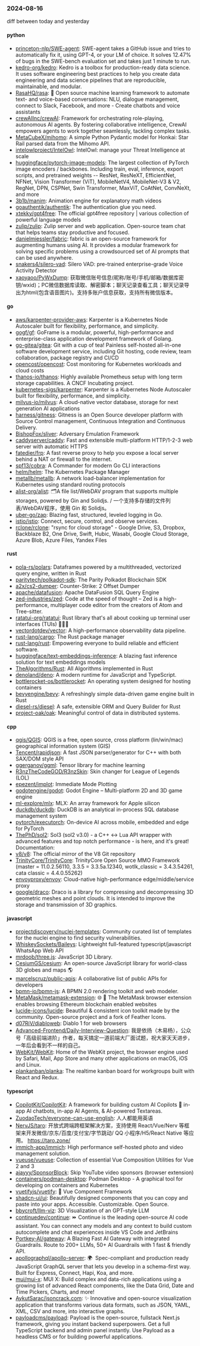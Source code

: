 ### 2024-08-16
diff between today and yesterday

#### python
* [princeton-nlp/SWE-agent](https://github.com/princeton-nlp/SWE-agent): SWE-agent takes a GitHub issue and tries to automatically fix it, using GPT-4, or your LM of choice. It solves 12.47% of bugs in the SWE-bench evaluation set and takes just 1 minute to run.
* [kedro-org/kedro](https://github.com/kedro-org/kedro): Kedro is a toolbox for production-ready data science. It uses software engineering best practices to help you create data engineering and data science pipelines that are reproducible, maintainable, and modular.
* [RasaHQ/rasa](https://github.com/RasaHQ/rasa): 💬 Open source machine learning framework to automate text- and voice-based conversations: NLU, dialogue management, connect to Slack, Facebook, and more - Create chatbots and voice assistants
* [crewAIInc/crewAI](https://github.com/crewAIInc/crewAI): Framework for orchestrating role-playing, autonomous AI agents. By fostering collaborative intelligence, CrewAI empowers agents to work together seamlessly, tackling complex tasks.
* [MetaCubeX/mihomo](https://github.com/MetaCubeX/mihomo): A simple Python Pydantic model for Honkai: Star Rail parsed data from the Mihomo API.
* [intelowlproject/IntelOwl](https://github.com/intelowlproject/IntelOwl): IntelOwl: manage your Threat Intelligence at scale
* [huggingface/pytorch-image-models](https://github.com/huggingface/pytorch-image-models): The largest collection of PyTorch image encoders / backbones. Including train, eval, inference, export scripts, and pretrained weights -- ResNet, ResNeXT, EfficientNet, NFNet, Vision Transformer (ViT), MobileNetV4, MobileNet-V3 & V2, RegNet, DPN, CSPNet, Swin Transformer, MaxViT, CoAtNet, ConvNeXt, and more
* [3b1b/manim](https://github.com/3b1b/manim): Animation engine for explanatory math videos
* [goauthentik/authentik](https://github.com/goauthentik/authentik): The authentication glue you need.
* [xtekky/gpt4free](https://github.com/xtekky/gpt4free): The official gpt4free repository | various collection of powerful language models
* [zulip/zulip](https://github.com/zulip/zulip): Zulip server and web application. Open-source team chat that helps teams stay productive and focused.
* [danielmiessler/fabric](https://github.com/danielmiessler/fabric): fabric is an open-source framework for augmenting humans using AI. It provides a modular framework for solving specific problems using a crowdsourced set of AI prompts that can be used anywhere.
* [snakers4/silero-vad](https://github.com/snakers4/silero-vad): Silero VAD: pre-trained enterprise-grade Voice Activity Detector
* [xaoyaoo/PyWxDump](https://github.com/xaoyaoo/PyWxDump): 获取微信账号信息(昵称/账号/手机/邮箱/数据库密钥/wxid)；PC微信数据库读取、解密脚本；聊天记录查看工具；聊天记录导出为html(包含语音图片)。支持多账户信息获取，支持所有微信版本。

#### go
* [aws/karpenter-provider-aws](https://github.com/aws/karpenter-provider-aws): Karpenter is a Kubernetes Node Autoscaler built for flexibility, performance, and simplicity.
* [gogf/gf](https://github.com/gogf/gf): GoFrame is a modular, powerful, high-performance and enterprise-class application development framework of Golang.
* [go-gitea/gitea](https://github.com/go-gitea/gitea): Git with a cup of tea! Painless self-hosted all-in-one software development service, including Git hosting, code review, team collaboration, package registry and CI/CD
* [opencost/opencost](https://github.com/opencost/opencost): Cost monitoring for Kubernetes workloads and cloud costs
* [thanos-io/thanos](https://github.com/thanos-io/thanos): Highly available Prometheus setup with long term storage capabilities. A CNCF Incubating project.
* [kubernetes-sigs/karpenter](https://github.com/kubernetes-sigs/karpenter): Karpenter is a Kubernetes Node Autoscaler built for flexibility, performance, and simplicity.
* [milvus-io/milvus](https://github.com/milvus-io/milvus): A cloud-native vector database, storage for next generation AI applications
* [harness/gitness](https://github.com/harness/gitness): Gitness is an Open Source developer platform with Source Control management, Continuous Integration and Continuous Delivery.
* [BishopFox/sliver](https://github.com/BishopFox/sliver): Adversary Emulation Framework
* [caddyserver/caddy](https://github.com/caddyserver/caddy): Fast and extensible multi-platform HTTP/1-2-3 web server with automatic HTTPS
* [fatedier/frp](https://github.com/fatedier/frp): A fast reverse proxy to help you expose a local server behind a NAT or firewall to the internet.
* [spf13/cobra](https://github.com/spf13/cobra): A Commander for modern Go CLI interactions
* [helm/helm](https://github.com/helm/helm): The Kubernetes Package Manager
* [metallb/metallb](https://github.com/metallb/metallb): A network load-balancer implementation for Kubernetes using standard routing protocols
* [alist-org/alist](https://github.com/alist-org/alist): 🗂️A file list/WebDAV program that supports multiple storages, powered by Gin and Solidjs. / 一个支持多存储的文件列表/WebDAV程序，使用 Gin 和 Solidjs。
* [uber-go/zap](https://github.com/uber-go/zap): Blazing fast, structured, leveled logging in Go.
* [istio/istio](https://github.com/istio/istio): Connect, secure, control, and observe services.
* [rclone/rclone](https://github.com/rclone/rclone): "rsync for cloud storage" - Google Drive, S3, Dropbox, Backblaze B2, One Drive, Swift, Hubic, Wasabi, Google Cloud Storage, Azure Blob, Azure Files, Yandex Files

#### rust
* [pola-rs/polars](https://github.com/pola-rs/polars): Dataframes powered by a multithreaded, vectorized query engine, written in Rust
* [paritytech/polkadot-sdk](https://github.com/paritytech/polkadot-sdk): The Parity Polkadot Blockchain SDK
* [a2x/cs2-dumper](https://github.com/a2x/cs2-dumper): Counter-Strike: 2 Offset Dumper
* [apache/datafusion](https://github.com/apache/datafusion): Apache DataFusion SQL Query Engine
* [zed-industries/zed](https://github.com/zed-industries/zed): Code at the speed of thought – Zed is a high-performance, multiplayer code editor from the creators of Atom and Tree-sitter.
* [ratatui-org/ratatui](https://github.com/ratatui-org/ratatui): Rust library that's all about cooking up terminal user interfaces (TUIs) 👨‍🍳🐀
* [vectordotdev/vector](https://github.com/vectordotdev/vector): A high-performance observability data pipeline.
* [rust-lang/cargo](https://github.com/rust-lang/cargo): The Rust package manager
* [rust-lang/rust](https://github.com/rust-lang/rust): Empowering everyone to build reliable and efficient software.
* [huggingface/text-embeddings-inference](https://github.com/huggingface/text-embeddings-inference): A blazing fast inference solution for text embeddings models
* [TheAlgorithms/Rust](https://github.com/TheAlgorithms/Rust): All Algorithms implemented in Rust
* [denoland/deno](https://github.com/denoland/deno): A modern runtime for JavaScript and TypeScript.
* [bottlerocket-os/bottlerocket](https://github.com/bottlerocket-os/bottlerocket): An operating system designed for hosting containers
* [bevyengine/bevy](https://github.com/bevyengine/bevy): A refreshingly simple data-driven game engine built in Rust
* [diesel-rs/diesel](https://github.com/diesel-rs/diesel): A safe, extensible ORM and Query Builder for Rust
* [project-oak/oak](https://github.com/project-oak/oak): Meaningful control of data in distributed systems.

#### cpp
* [qgis/QGIS](https://github.com/qgis/QGIS): QGIS is a free, open source, cross platform (lin/win/mac) geographical information system (GIS)
* [Tencent/rapidjson](https://github.com/Tencent/rapidjson): A fast JSON parser/generator for C++ with both SAX/DOM style API
* [ggerganov/ggml](https://github.com/ggerganov/ggml): Tensor library for machine learning
* [R3nzTheCodeGOD/R3nzSkin](https://github.com/R3nzTheCodeGOD/R3nzSkin): Skin changer for League of Legends (LOL)
* [epezent/implot](https://github.com/epezent/implot): Immediate Mode Plotting
* [godotengine/godot](https://github.com/godotengine/godot): Godot Engine – Multi-platform 2D and 3D game engine
* [ml-explore/mlx](https://github.com/ml-explore/mlx): MLX: An array framework for Apple silicon
* [duckdb/duckdb](https://github.com/duckdb/duckdb): DuckDB is an analytical in-process SQL database management system
* [pytorch/executorch](https://github.com/pytorch/executorch): On-device AI across mobile, embedded and edge for PyTorch
* [ThePhD/sol2](https://github.com/ThePhD/sol2): Sol3 (sol2 v3.0) - a C++ <-> Lua API wrapper with advanced features and top notch performance - is here, and it's great! Documentation:
* [v8/v8](https://github.com/v8/v8): The official mirror of the V8 Git repository
* [TrinityCore/TrinityCore](https://github.com/TrinityCore/TrinityCore): TrinityCore Open Source MMO Framework (master = 11.0.2.56110, 3.3.5 = 3.3.5a.12340, wotlk_classic = 3.4.3.54261, cata classic = 4.4.0.55262)
* [envoyproxy/envoy](https://github.com/envoyproxy/envoy): Cloud-native high-performance edge/middle/service proxy
* [google/draco](https://github.com/google/draco): Draco is a library for compressing and decompressing 3D geometric meshes and point clouds. It is intended to improve the storage and transmission of 3D graphics.

#### javascript
* [projectdiscovery/nuclei-templates](https://github.com/projectdiscovery/nuclei-templates): Community curated list of templates for the nuclei engine to find security vulnerabilities.
* [WhiskeySockets/Baileys](https://github.com/WhiskeySockets/Baileys): Lightweight full-featured typescript/javascript WhatsApp Web API
* [mrdoob/three.js](https://github.com/mrdoob/three.js): JavaScript 3D Library.
* [CesiumGS/cesium](https://github.com/CesiumGS/cesium): An open-source JavaScript library for world-class 3D globes and maps 🌎
* [marcelscruz/public-apis](https://github.com/marcelscruz/public-apis): A collaborative list of public APIs for developers
* [bpmn-io/bpmn-js](https://github.com/bpmn-io/bpmn-js): A BPMN 2.0 rendering toolkit and web modeler.
* [MetaMask/metamask-extension](https://github.com/MetaMask/metamask-extension): 🌐 🔌 The MetaMask browser extension enables browsing Ethereum blockchain enabled websites
* [lucide-icons/lucide](https://github.com/lucide-icons/lucide): Beautiful & consistent icon toolkit made by the community. Open-source project and a fork of Feather Icons.
* [d07RiV/diabloweb](https://github.com/d07RiV/diabloweb): Diablo 1 for web browsers
* [Advanced-Frontend/Daily-Interview-Question](https://github.com/Advanced-Frontend/Daily-Interview-Question): 我是依扬（木易杨），公众号「高级前端进阶」作者，每天搞定一道前端大厂面试题，祝大家天天进步，一年后会看到不一样的自己。
* [WebKit/WebKit](https://github.com/WebKit/WebKit): Home of the WebKit project, the browser engine used by Safari, Mail, App Store and many other applications on macOS, iOS and Linux.
* [plankanban/planka](https://github.com/plankanban/planka): The realtime kanban board for workgroups built with React and Redux.

#### typescript
* [CopilotKit/CopilotKit](https://github.com/CopilotKit/CopilotKit): A framework for building custom AI Copilots 🤖 in-app AI chatbots, in-app AI Agents, & AI-powered Textareas.
* [ZuodaoTech/everyone-can-use-english](https://github.com/ZuodaoTech/everyone-can-use-english): 人人都能用英语
* [NervJS/taro](https://github.com/NervJS/taro): 开放式跨端跨框架解决方案，支持使用 React/Vue/Nerv 等框架来开发微信/京东/百度/支付宝/字节跳动/ QQ 小程序/H5/React Native 等应用。 https://taro.zone/
* [immich-app/immich](https://github.com/immich-app/immich): High performance self-hosted photo and video management solution.
* [vueuse/vueuse](https://github.com/vueuse/vueuse): Collection of essential Vue Composition Utilities for Vue 2 and 3
* [ajayyy/SponsorBlock](https://github.com/ajayyy/SponsorBlock): Skip YouTube video sponsors (browser extension)
* [containers/podman-desktop](https://github.com/containers/podman-desktop): Podman Desktop - A graphical tool for developing on containers and Kubernetes
* [vuetifyjs/vuetify](https://github.com/vuetifyjs/vuetify): 🐉 Vue Component Framework
* [shadcn-ui/ui](https://github.com/shadcn-ui/ui): Beautifully designed components that you can copy and paste into your apps. Accessible. Customizable. Open Source.
* [bbycroft/llm-viz](https://github.com/bbycroft/llm-viz): 3D Visualization of an GPT-style LLM
* [continuedev/continue](https://github.com/continuedev/continue): ⏩ Continue is the leading open-source AI code assistant. You can connect any models and any context to build custom autocomplete and chat experiences inside VS Code and JetBrains
* [Portkey-AI/gateway](https://github.com/Portkey-AI/gateway): A Blazing Fast AI Gateway with integrated Guardrails. Route to 200+ LLMs, 50+ AI Guardrails with 1 fast & friendly API.
* [apollographql/apollo-server](https://github.com/apollographql/apollo-server): 🌍  Spec-compliant and production ready JavaScript GraphQL server that lets you develop in a schema-first way. Built for Express, Connect, Hapi, Koa, and more.
* [mui/mui-x](https://github.com/mui/mui-x): MUI X: Build complex and data-rich applications using a growing list of advanced React components, like the Data Grid, Date and Time Pickers, Charts, and more!
* [AykutSarac/jsoncrack.com](https://github.com/AykutSarac/jsoncrack.com): ✨ Innovative and open-source visualization application that transforms various data formats, such as JSON, YAML, XML, CSV and more, into interactive graphs.
* [payloadcms/payload](https://github.com/payloadcms/payload): Payload is the open-source, fullstack Next.js framework, giving you instant backend superpowers. Get a full TypeScript backend and admin panel instantly. Use Payload as a headless CMS or for building powerful applications.
